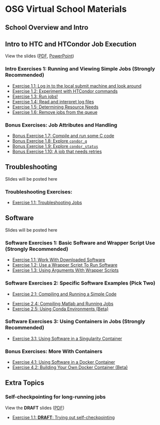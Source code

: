 # OSG Virtual School Materials

## School Overview and Intro

<!-- View the slides
([PDF](files/osgvsp21-overview.pdf),
[PowerPoint](files/osgvsp21-overview.pptx))
-->

## Intro to HTC and HTCondor Job Execution

View the slides
([PDF](htcondor/files/osgus22-htc-htcondor.pdf),
[PowerPoint](htcondor/files/osgus22-htc-htcondor.pptx))

### Intro Exercises 1: Running and Viewing Simple Jobs (Strongly Recommended)

- [Exercise 1.1: Log in to the local submit machine and look around](htcondor/part1-ex1-login)
- [Exercise 1.2: Experiment with HTCondor commands](htcondor/part1-ex2-commands.md)
- [Exercise 1.3: Run jobs!](htcondor/part1-ex3-jobs.md)
- [Exercise 1.4: Read and interpret log files](htcondor/part1-ex4-logs.md)
- [Exercise 1.5: Determining Resource Needs](htcondor/part1-ex5-request.md)
- [Exercise 1.6: Remove jobs from the queue](htcondor/part1-ex6-remove.md)

<!-- From 2021, but needs to be moved to later in day 1!!
### Intro Exercises 2: Running Many HTC Jobs (Strongly Recommended)

- [Exercise 2.1: Work with input and output files](htcondor/part2-ex1-files.md)
- [Exercise 2.2: Use `queue N`, `$(Cluster)`, and `$(Process)`](htcondor/part2-ex2-queue-n.md)
- [Exercise 2.3: Use `queue from` with custom variables](htcondor/part2-ex3-queue-from.md)
- [Bonus Exercise 2.4: Use `queue matching` with a custom variable](htcondor/part2-ex4-queue-matching.md)
-->

### Bonus Exercises: Job Attributes and Handling

- [Bonus Exercise 1.7: Compile and run some C code](htcondor/part1-ex7-compile.md)
- [Bonus Exercise 1.8: Explore `condor_q`](htcondor/part1-ex8-queue.md)
- [Bonus Exercise 1.9: Explore `condor_status`](htcondor/part1-ex9-status.md)
- [Bonus Exercise 1.10: A job that needs retries](htcondor/part1-ex10-job-retry.md)

## Troubleshooting

Slides will be posted here

### Troubleshooting Exercises: 

- [Exercise 1.1: Troubleshooting Jobs](troubleshooting/part1-ex1-troubleshooting.md)

## Software

Slides will be posted here

### Software Exercises 1: Basic Software and Wrapper Script Use (Strongly Recommended)

- [Exercise 1.1: Work With Downloaded Software](software/part1-ex1-download.md)
- [Exercise 1.2: Use a Wrapper Script To Run Software](software/part1-ex2-wrapper.md)
- [Exercise 1.3: Using Arguments With Wrapper Scripts](software/part1-ex3-arguments.md)

### Software Exercises 2: Specific Software Examples (Pick Two)

- [Exercise 2.1: Compiling and Running a Simple Code](software/part2-ex1-compiling.md)
<!-- still working on 
- [Exercise 2.2: Compiling a Research Software](software/part2-ex2-prepackaged.md)
- [Exercise 2.3: Compiling Python and Running Jobs](software/part2-ex3-python.md)
--> 

- [Exercise 2.4: Compiling Matlab and Running Jobs](software/part2-ex4-matlab.md)
- [Exercise 2.5: Using Conda Environments (Beta)](software/part2-ex5-conda.md)

### Software Exercises 3: Using Containers in Jobs (Strongly Recommended)

- [Exercise 3.1: Using Software in a Singularity Container](software/part3-ex1-singularity.md)
<!-- still working on 
- [Exercise 3.2: Singularity Examples on OSG Connect](software/part3-ex2-singularity-options.md)
--> 

### Bonus Exercises: More With Containers

- [Exercise 4.1: Using Software in a Docker Container](software/part4-ex1-docker.md)
- [Exercise 4.2: Building Your Own Docker Container (Beta)](software/part4-ex2-docker-build.md)

<!-- COMMENTING EVERYTHING BELOW HERE, SO CONTENT OWNERS CAN UNCOMMENT AS THEY COMPLETE THINGS

## Data

Slides will be posted here

### Data Exercises 1: HTCondor File Transfer (Strongly Recommended)

- [Exercise 1.1: Understanding a job's data needs](data/part1-ex1-data-needs.md)
- [Exercise 1.2: Using data compression with HTCondor file transfer](data/part1-ex2-file-transfer.md)
- [Exercise 1.3: Splitting input](data/part1-ex3-blast-split.md)

### Data Exercises 2: Using Stash (Strongly Recommended)

- [Exercise 2.1: Using a web proxy for shared input](data/part2-ex1-blast-proxy.md)
- [Exercise 2.2: Stash for shared input](data/part2-ex2-stash-shared.md)
- [Exercise 2.3: Stash for shared output](data/part2-ex3-stash-unique.md)

### Bonus Exercises: Shared File Systems

- [Exercise 3.1: Shared filesystems for large input](data/part3-ex1-input.md)
- [Exercise 3.2: Shared filesystems for large output](data/part3-ex2-output.md)

SEE COMMENT INITIATION HIGHER ABOVE -->

## Extra Topics

<!-- BEGIN EXTRA TOPICS THAT ARE NOT READY YET

### Workflows with DAGMan

Slides will be posted here.

- [Exercise 1.1: Coordinating set of jobs: A simple DAG](workflows/part1-ex1-simple-dag.md)
- [Exercise 1.2: A brief detour through the Mandelbrot set](workflows/part1-ex2-mandelbrot.md)
- [Exercise 1.3: A more complex DAG](workflows/part1-ex3-complex-dag.md)
- [Exercise 1.4: Handling jobs that fail with DAGMan](workflows/part1-ex4-failed-dag.md)
- [Bonus Exercise 4.5: HTCondor challenges](workflows/part1-ex5-challenges.md)

### Containers (and GPUs?)

View the slides
([PDF](gpus/files/osgvsp21-gpus-containers.pdf),
[PowerPoint](gpus/files/osgvsp21-gpus-containers.pptx))

- [Exercise 1.1: Containers Overview](gpus/part1-ex1-containers-overview.md)
- [Exercise 1.2: Running a CPU job](gpus/part1-ex2-cpu-jobs.md)
- [Exercise 1.3: Running a GPU job](gpus/part1-ex3-gpu-jobs.md)

END EXTRA TOPICS THAT ARE NOT READY YET -->

### Self-checkpointing for long-running jobs

View the **DRAFT** slides
([PDF](checkpoint/files/osgus22-day5-1-selfcheckpointing-DRAFT-20220720.pdf))

-   [Exercise 1.1: **DRAFT**: Trying out self-checkpointing](checkpoint/part1-ex1-checkpointing.md)

<!-- BEGIN EXTRA TOPICS THAT ARE NOT READY YET

### Introduction to Research Computing Facilitation

Slides will be posted here.

END EXTRA TOPICS THAT ARE NOT READY YET -->

